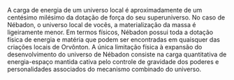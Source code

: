 ﻿A carga de energia de um universo local é aproximadamente de um centésimo milésimo da dotação de força do seu superuniverso. No caso de Nébadon, o universo local de vocês, a materialização da massa é ligeiramente menor. Em termos físicos, Nébadon possui toda a dotação física de energia e matéria que podem ser encontradas em quaisquer das criações locais de Orvônton. A única limitação física à expansão do desenvolvimento do universo de Nébadon consiste na carga quantitativa de energia-espaço mantida cativa pelo controle de gravidade dos poderes e personalidades associados do mecanismo combinado do universo.